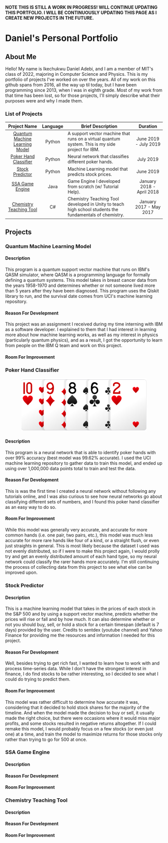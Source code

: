 __NOTE THIS IS STILL A WORK IN PROGRESS! WILL CONTINUE UPDATING THIS PORTFOLIO. I WILL BE CONTINUOUSLY UPDATING THIS PAGE AS I CREATE NEW PROJECTS IN THE FUTURE.__

# Daniel's Personal Portfolio
## About Me
Hello! My name is Ikechukwu Daniel Adebi, and I am a member of MIT's class of 2022, majoring in Computer Science and Physics. This is my portfolio of projects I've worked on over the years. All of my work on this github spans from 2016, all the way up til today, but I have been programming since 2013, when I was in eighth grade. Most of my work from that time has been lost, so for those projects, I'll simply describe what their purposes were and why I made them. 

### List of Projects 

|Project Name | Language | Brief Description | Duration |
|:-----------:|:----------:|------------|:-----------:|
|[Quantum Machine Learning Model](#Quantum-Machine-Learning-Model)| Python | A support vector machine that runs on a virtual quantum system. This is my side project for IBM. | June 2019 - July 2019 |
|[Poker Hand Classifier](#Poker-Hand-Classifier) | Python | Neural network that classifies different poker hands.| July 2019 |
|[Stock Predictor](#Stock-Predictor) | Python | Machine Learning model that predicts stock prices.| June 2019 | 
|[SSA Game Engine](#SSA-Game-Engine) | Java | Game Engine I developed from scratch (w/ Tutorial Help). | January 2018 - April 2018 |
|[Chemistry Teaching Tool](#Chemistry-Teaching-Tool) | C# | Chemistry Teaching Tool developed in Unity to teach high school students the fundamentals of chemistry. | January 2017 - May 2017 |

## Projects 

### Quantum Machine Learning Model
#### Description
This program is a quantum support vector machine that runs on IBM's QASM simulator, where QASM is a programming language for formally defining a quantum systems. This model takes in breast cancer data from the years 1958-1970 and determines whether or not someone lived more than 5 years after they have been diagnosed. This program uses the Qiskit library to run, and the survival date comes from UCI's machine learning repository.
#### Reason For Develepment
This project was an assignment I received during my time interning with IBM as a software developer. I explained to them that I had interest in learning more about how machine learning works, as well as my interest in physics (particularly quantum physics), and as a result, I got the opportunity to learn from people on the IBM Q team and work on this project.
#### Room For Improvement


### Poker Hand Classifier 
<p align="center"><img src="10h-9d-8s-6c-2h.png" alt="Your image title" width="400" /> </p>

#### Description 
This program is a neural network that is able to identify poker hands with over 99% accuracy (best model was 99.62% accurate). I used the UCI machine learning repository to gather data to train this model, and ended up using over 1,000,000 data points total to train and test the data. 
#### Reason For Development 
This is was the first time I created a neural network without following any tutorials online, and I was also curious to see how neural networks go about classifying different sets of numbers, and I found this poker hand classifier as an easy way to do so. 
#### Room For Improvement
While this model was generally very accurate, and accurate for more common hands (i.e. one pair, two pairs, etc.), this model was much less accurate for more rare hands like four of a kind, or a straight flush, or even just straights in general. This is most likely because the dataset I used was not evenly distributed, so if I were to make this project again, I would prolly try and get an evenly distributed amount of each hand type, so my neural network could classify the rarer hands more accurately. I'm still continuing the process of collecting data from this project to see what else can be improved upon.

### Stock Predictor 
#### Description
This is a machine learning model that takes in the prices of each stock in the S&P 500 and by using a support vector machine, predicts whether the prices will rise or fall and by how much. It can also determine whether or not you should buy, sell, or hold a stock for a certain timespan (default is 7 days) provided by the user. Credits to sentdex (youtube channel) and Yahoo Finance for providing me the resources and information I needed for this project.
#### Reason For Development 
Well, besides trying to get rich fast, I wanted to learn how to work with and process time-series data. While I don't have the strongest interest in finance, I do find stocks to be rather interesting, so I decided to see what I could do trying to predict them. 
#### Room For Improvement
This model was rather difficult to determine how accurate it was, considering that it decided to hold stock shares for the majority of the timeline. And when the model made the decision to buy or sell, it usually made the right choice, but there were occasions where it would miss major profits, and some stocks resulted in negative returns altogether. If I could remake this model, I would probably focus on a few stocks (or even just one) at a time, and train the model to maximize returns for those stocks only rather than trying to go for 500 at once.
 
### SSA Game Engine
#### Description

#### Reason For Develepment

#### Room For Improvement

### Chemistry Teaching Tool
#### Description

#### Reason For Develepment

#### Room For Improvement

